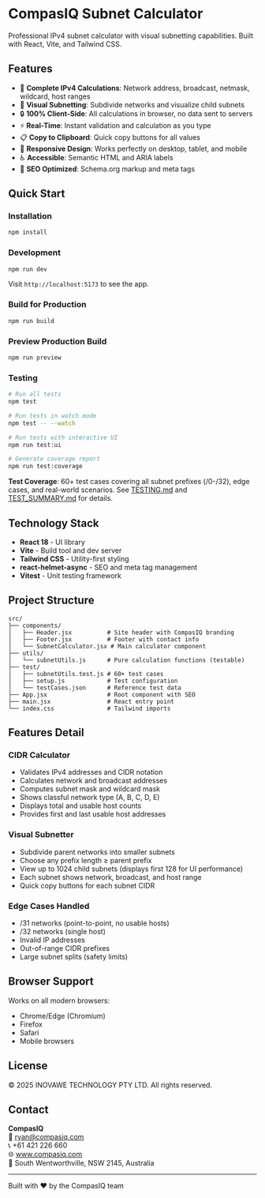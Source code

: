 # CompasIQ Subnet Calculator

Professional IPv4 subnet calculator with visual subnetting capabilities. Built with React, Vite, and Tailwind CSS.

## Features

- 🧮 **Complete IPv4 Calculations**: Network address, broadcast, netmask, wildcard, host ranges
- 🎨 **Visual Subnetting**: Subdivide networks and visualize child subnets
- 🔒 **100% Client-Side**: All calculations in browser, no data sent to servers
- ⚡ **Real-Time**: Instant validation and calculation as you type
- 📋 **Copy to Clipboard**: Quick copy buttons for all values
- 📱 **Responsive Design**: Works perfectly on desktop, tablet, and mobile
- ♿ **Accessible**: Semantic HTML and ARIA labels
- 🎯 **SEO Optimized**: Schema.org markup and meta tags

## Quick Start

### Installation

```bash
npm install
```

### Development

```bash
npm run dev
```

Visit `http://localhost:5173` to see the app.

### Build for Production

```bash
npm run build
```

### Preview Production Build

```bash
npm run preview
```

### Testing

```bash
# Run all tests
npm test

# Run tests in watch mode
npm test -- --watch

# Run tests with interactive UI
npm run test:ui

# Generate coverage report
npm run test:coverage
```

**Test Coverage**: 60+ test cases covering all subnet prefixes (/0-/32), edge cases, and real-world scenarios. See [TESTING.md](TESTING.md) and [TEST_SUMMARY.md](TEST_SUMMARY.md) for details.

## Technology Stack

- **React 18** - UI library
- **Vite** - Build tool and dev server
- **Tailwind CSS** - Utility-first styling
- **react-helmet-async** - SEO and meta tag management
- **Vitest** - Unit testing framework

## Project Structure

```
src/
├── components/
│   ├── Header.jsx          # Site header with CompasIQ branding
│   ├── Footer.jsx          # Footer with contact info
│   └── SubnetCalculator.jsx # Main calculator component
├── utils/
│   └── subnetUtils.js      # Pure calculation functions (testable)
├── test/
│   ├── subnetUtils.test.js # 60+ test cases
│   ├── setup.js            # Test configuration
│   └── testCases.json      # Reference test data
├── App.jsx                 # Root component with SEO
├── main.jsx                # React entry point
└── index.css               # Tailwind imports
```

## Features Detail

### CIDR Calculator
- Validates IPv4 addresses and CIDR notation
- Calculates network and broadcast addresses
- Computes subnet mask and wildcard mask
- Shows classful network type (A, B, C, D, E)
- Displays total and usable host counts
- Provides first and last usable host addresses

### Visual Subnetter
- Subdivide parent networks into smaller subnets
- Choose any prefix length ≥ parent prefix
- View up to 1024 child subnets (displays first 128 for UI performance)
- Each subnet shows network, broadcast, and host range
- Quick copy buttons for each subnet CIDR

### Edge Cases Handled
- /31 networks (point-to-point, no usable hosts)
- /32 networks (single host)
- Invalid IP addresses
- Out-of-range CIDR prefixes
- Large subnet splits (safety limits)

## Browser Support

Works on all modern browsers:
- Chrome/Edge (Chromium)
- Firefox
- Safari
- Mobile browsers

## License

© 2025 INOVAWE TECHNOLOGY PTY LTD. All rights reserved.

## Contact

**CompasIQ**  
📧 ryan@compasiq.com  
📞 +61 421 226 660  
🌐 www.compasiq.com  
📍 South Wentworthville, NSW 2145, Australia

---

Built with ❤️ by the CompasIQ team
